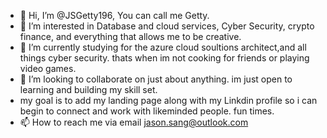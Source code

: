 - 👋 Hi, I’m @JSGetty196, You can call me Getty.
- 👀 I’m interested in Database and cloud services, Cyber Security, crypto finance, and everything that allows me to be creative.
- 🌱 I’m currently studying for the azure cloud soultions architect,and all things cyber security. thats when im not cooking for friends or playing video games.
- 💞️ I’m looking to collaborate on just about anything. im just open to learning and building my skill set.
- my goal is to add my landing page along with my Linkdin profile so i can begin to connect and work with likeminded people. fun times.
- 📫 How to reach me via email jason.sang@outlook.com                                                                                   

<!---
JSGetty196/JSGetty196 is a ✨ special ✨ repository because its `README.md` (this file) appears on your GitHub profile.
You can click the Preview link to take a look at your changes.
--->
